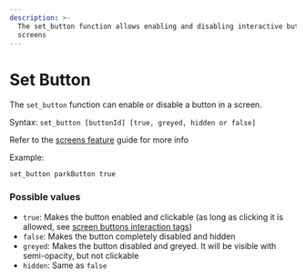 ```yaml
---
description: >-
  The set_button function allows enabling and disabling interactive buttons in
  screens
---
```


# Set Button

The `set_button` function can enable or disable a button in a screen.

Syntax: `set_button [buttonId] [true, greyed, hidden or false]`

Refer to the [screens feature](../../features/screens.md) guide for more info

Example:

```
set_button parkButton true
```

### Possible values

- `true`: Makes the button enabled and clickable (as long as clicking it is allowed, see [screen buttons interaction tags](../../features/screens.md#button-interaction-tags))
- `false`: Makes the button completely disabled and hidden
- `greyed`: Makes the button disabled and greyed. It will be visible with semi-opacity, but not clickable
- `hidden`: Same as `false`
